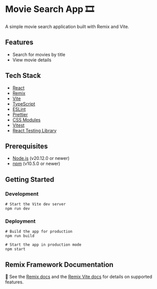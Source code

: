# Movie Search App 🎞️

A simple movie search application built with Remix and Vite.

## Features 

- Search for movies by title
- View movie details

## Tech Stack

- [React](https://reactjs.org)
- [Remix](https://remix.run)
- [Vite](https://vitejs.dev)
- [TypeScript](https://www.typescriptlang.org)
- [ESLint](https://eslint.org)
- [Prettier](https://prettier.io)
- [CSS Modules](https://github.com/css-modules/css-modules)
- [Vitest](https://vitest.dev)
- [React Testing Library](https://testing-library.com/docs/react-testing-library/intro)

## Prerequisites

- [Node.js](https://nodejs.org) (v20.12.0 or newer)
- [npm](https://www.npmjs.com) (v10.5.0 or newer)

## Getting Started

### Development

```shellscript
# Start the Vite dev server
npm run dev 
```

### Deployment

```shellscript
# Build the app for production
npm run build

# Start the app in production mode
npm start
```

## Remix Framework Documentation
📖 See the [Remix docs](https://remix.run/docs) and the [Remix Vite docs](https://remix.run/docs/en/main/guides/vite) for details on supported features.

